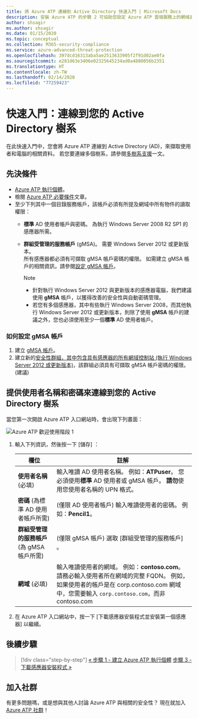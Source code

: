 ```yaml
---
title: 將 Azure ATP 連線到 Active Directory 快速入門 | Microsoft Docs
description: 安裝 Azure ATP 的步驟 2 可協助您設定 Azure ATP 雲端服務上的網域連線設定
author: shsagir
ms.author: shsagir
ms.date: 01/15/2020
ms.topic: conceptual
ms.collection: M365-security-compliance
ms.service: azure-advanced-threat-protection
ms.openlocfilehash: 397dcd16313aba5ae2513633905f2f91d02ae0fa
ms.sourcegitcommit: e281d63e3406e02325645234ad0a4880056b2351
ms.translationtype: HT
ms.contentlocale: zh-TW
ms.lasthandoff: 02/14/2020
ms.locfileid: "77259423"
---
```

# <a name="quickstart-connect-to-your-active-directory-forest"></a>快速入門：連線到您的 Active Directory 樹系

在此快速入門中，您會將 Azure ATP 連線到 Active Directory (AD)，來擷取使用者和電腦的相關資料。 若您要連線多個樹系，請參閱[多樹系支援](atp-multi-forest.md)一文。

## <a name="prerequisites"></a>先決條件

- [Azure ATP 執行個體](install-atp-step1.md)。
- 檢閱 [Azure ATP 必要條件](atp-prerequisites.md)文章。
- 至少下列其中一個目錄服務帳戶，該帳戶必須有所提及網域中所有物件的讀取權限：
  - **標準** AD 使用者帳戶與密碼。 為執行 Windows Server 2008 R2 SP1 的感應器所需。
  - **群組受管理的服務帳戶** (gMSA)。 需要 Windows Server 2012 或更新版本。  
  所有感應器都必須有可擷取 gMSA 帳戶密碼的權限。 如需建立 gMSA 帳戶的相關資訊，請參閱[設定 gMSA 帳戶](#how-to-set-up-a-gmsa-account)。

    > [!NOTE]
    >
    > - 針對執行 Windows Server 2012 與更新版本的感應器電腦，我們建議使用 **gMSA** 帳戶，以獲得改善的安全性與自動密碼管理。
    > - 若您有多個感應器，其中有些執行 Windows Server 2008，而其他執行 Windows Server 2012 或更新版本，則除了使用 **gMSA** 帳戶的建議之外，您也必須使用至少一個**標準** AD 使用者帳戶。

### <a name="how-to-set-up-a-gmsa-account"></a>如何設定 gMSA 帳戶

1. 建立 [gMSA 帳戶](/windows-server/security/group-managed-service-accounts/getting-started-with-group-managed-service-accounts#BKMK_CreateGMSA)。
1. 建立新的[安全性群組，其中包含具有感應器的所有網域控制站 (執行 Windows Server 2012 或更新版本)](/windows-server/security/group-managed-service-accounts/getting-started-with-group-managed-service-accounts#BKMK_AddMemberHosts)，該群組必須具有可擷取 gMSA 帳戶密碼的權限。 (建議)

## <a name="provide-a-username-and-password-to-connect-to-your-active-directory-forest"></a>提供使用者名稱和密碼來連線到您的 Active Directory 樹系

當您第一次開啟 Azure ATP 入口網站時，會出現下列畫面：

![Azure ATP 歡迎使用階段 1](media/directory-services.png)

1. 輸入下列資訊，然後按一下 [儲存]  ：

    |欄位|註解|
    |---|---|
    |**使用者名稱** (必填)|輸入唯讀 AD 使用者名稱。 例如：**ATPuser**。 您必須使用**標準** AD 使用者或 gMSA 帳戶。 **請勿**使用您使用者名稱的 UPN 格式。|
    |**密碼** (為標準 AD 使用者帳戶所需)|(僅限 AD 使用者帳戶) 輸入唯讀使用者的密碼。 例如：**Pencil1**。|
    |**群組受管理的服務帳戶** (為 gMSA 帳戶所需)|(僅限 gMSA 帳戶) 選取 [群組受管理的服務帳戶]  。|
    |**網域** (必填)|輸入唯讀使用者的網域。 例如：**contoso.com**。 請務必輸入使用者所在網域的完整 FQDN。 例如，如果使用者的帳戶是在 corp.contoso.com 網域中，您需要輸入 `corp.contoso.com`，而非 contoso.com|

2. 在 Azure ATP 入口網站中，按一下 [下載感應器安裝程式並安裝第一個感應器]  以繼續。

## <a name="next-steps"></a>後續步驟

> [!div class="step-by-step"]
> [« 步驟 1 - 建立 Azure ATP 執行個體](install-atp-step1.md)
> [步驟 3 - 下載感應器安裝程式 »](install-atp-step3.md)

## <a name="join-the-community"></a>加入社群

有更多問題嗎，或是想與其他人討論 Azure ATP 與相關的安全性？ 現在就加入 [Azure ATP 社群](https://aka.ms/azureatpcommunity)！
